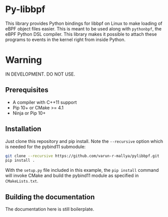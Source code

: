 # Py-libbpf
This library provides Python bindings for libbpf on Linux to make loading of eBPF object files easier. This is meant to
be used along with `pythonbpf`, the eBPF Python DSL compiler. This library makes it possible to attach these programs to
events in the kernel right from inside Python.

# Warning
IN DEVELOPMENT. DO NOT USE.

## Prerequisites

* A compiler with C++11 support
* Pip 10+ or CMake >= 4.1
* Ninja or Pip 10+


## Installation

Just clone this repository and pip install. Note the `--recursive` option which is
needed for the pybind11 submodule:

```bash
git clone --recursive https://github.com/varun-r-mallya/pylibbpf.git
pip install .
```

With the `setup.py` file included in this example, the `pip install` command will
invoke CMake and build the pybind11 module as specified in `CMakeLists.txt`.

## Building the documentation
The documentation here is still boilerplate.
